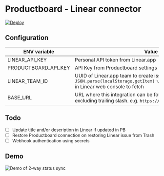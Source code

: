 # Productboard - Linear connector

[![Deploy](https://www.herokucdn.com/deploy/button.svg)](https://heroku.com/deploy)

## Configuration

| ENV variable         | Value                                                                                                                                            |
|----------------------|--------------------------------------------------------------------------------------------------------------------------------------------------|
| LINEAR_API_KEY       | Personal API token from Linear.app                                                                                                               |
| PRODUCTBOARD_API_KEY | API Key from Productboard settings                                                                                                               |
| LINEAR_TEAM_ID       | UUID of Linear.app team to create issues in. Run `JSON.parse(localStorage.getItem('userSettings')).activeTeamId` in Linear web console to fetch  |
| BASE_URL             | URL where this integration can be found, including protocol, excluding trailing slash. e.g. `https://pblinear.herokuapp.com` |

## Todo
- [ ] Update title and/or description in Linear if updated in PB
- [ ] Restore Productboard connection on restoring Linear issue from Trash
- [ ] Webhook authentication using secrets

## Demo

![Demo of 2-way status sync](demo.gif)